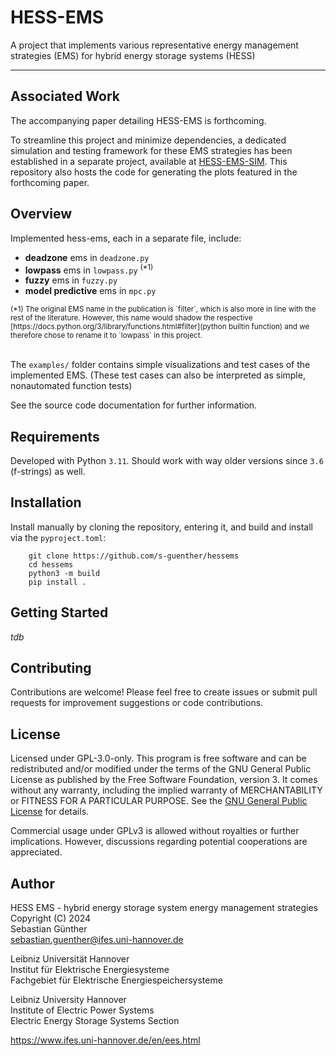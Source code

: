 # HESS-EMS

A project that implements various representative energy management strategies 
(EMS) for hybrid energy storage systems (HESS)

---

## Associated Work

The accompanying paper detailing HESS-EMS is forthcoming.

To streamline this project and minimize dependencies, a dedicated simulation
and testing framework for these EMS strategies has been established in a 
separate project, available at
[HESS-EMS-SIM](https://github.com/s-guenther/hessemssim).
This repository also hosts the code for generating the plots featured in the
forthcoming paper.


## Overview

Implemented hess-ems, each in a separate file, include:

- __deadzone__ ems in `deadzone.py`
- __lowpass__ ems in `lowpass.py` <sup>(*1)</sup>
- __fuzzy__ ems in `fuzzy.py`
- __model predictive__ ems in `mpc.py`

<sub>
(*1) The original EMS name in the publication is `filter`, which is also 
more in line with the rest of the literature. However, this name would 
shadow the respective
[https://docs.python.org/3/library/functions.html#filter](python builtin function)
and we therefore chose to rename it to `lowpass` in this project.
</sub>
<br /><br />

The `examples/` folder contains simple visualizations and test cases of the 
implemented EMS. (These test cases can also be interpreted as simple,
nonautomated function tests)


See the source code documentation for further information.


## Requirements

Developed with Python `3.11`. Should work with way older versions since
`3.6` (f-strings) as well.


## Installation

Install manually by cloning the repository, entering it, and build and 
install via the `pyproject.toml`:

```shell
    git clone https://github.com/s-guenther/hessems
    cd hessems
    python3 -m build
    pip install .
```


## Getting Started

_tdb_


## Contributing

Contributions are welcome! Please feel free to create issues or submit pull
requests for improvement suggestions or code contributions.


## License

Licensed under GPL-3.0-only. This program is free software and can be
redistributed and/or modified under the terms of the GNU General Public License
as published by the Free Software Foundation, version 3. It comes without any
warranty, including the implied warranty of MERCHANTABILITY or FITNESS FOR A
PARTICULAR PURPOSE. See the [GNU General Public License](LICENSE) for details.

Commercial usage under GPLv3 is allowed without royalties or further
implications. However, discussions regarding potential cooperations are
appreciated.


## Author

HESS EMS - hybrid energy storage system energy management strategies\
Copyright (C) 2024\
Sebastian Günther\
sebastian.guenther@ifes.uni-hannover.de

Leibniz Universität Hannover\
Institut für Elektrische Energiesysteme\
Fachgebiet für Elektrische Energiespeichersysteme

Leibniz University Hannover\
Institute of Electric Power Systems\
Electric Energy Storage Systems Section

https://www.ifes.uni-hannover.de/en/ees.html


